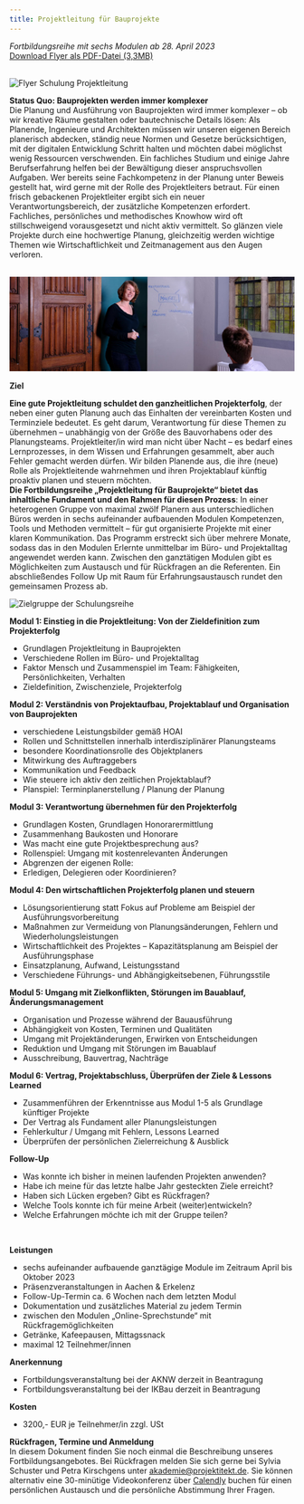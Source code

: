 ```yaml
---
title: Projektleitung für Bauprojekte
---
```


*Fortbildungsreihe mit sechs Modulen ab 28. April 2023*<br>
[Download Flyer als PDF-Datei (3,3MB)](/contents/2023_Fortbildung-Projektleitung_V1.pdf)<br>

<br>![Flyer Schulung Projektleitung](/projektleitung_1.png)<br>

**Status Quo: Bauprojekten werden immer komplexer**<br>
Die Planung und Ausführung von Bauprojekten wird immer komplexer – ob wir kreative Räume gestalten oder bautechnische 
Details lösen: Als Planende, Ingenieure und Architekten müssen wir unseren eigenen Bereich planerisch abdecken, ständig 
neue Normen und Gesetze berücksichtigen, mit der digitalen Entwicklung Schritt halten und möchten dabei möglichst wenig 
Ressourcen verschwenden.
Ein fachliches Studium und einige Jahre Berufserfahrung helfen bei der Bewältigung dieser anspruchsvollen Aufgaben. Wer 
bereits seine Fachkompetenz in der Planung unter Beweis gestellt hat, wird gerne mit der Rolle des Projektleiters betraut. Für 
einen frisch gebackenen Projektleiter ergibt sich ein neuer Verantwortungsbereich, der zusätzliche Kompetenzen erfordert. 
Fachliches, persönliches und methodisches Knowhow wird oft stillschweigend vorausgesetzt und nicht aktiv vermittelt. So 
glänzen viele Projekte durch eine hochwertige Planung, gleichzeitig werden wichtige Themen wie Wirtschaftlichkeit und 
Zeitmanagement aus den Augen verloren.

<br>![Moderation S. Schuster](/contents/projektitekt_workshop.jpg)<br>

**Ziel**

**Eine gute Projektleitung schuldet den ganzheitlichen Projekterfolg**, der neben einer guten Planung auch das Einhalten der vereinbarten Kosten und Terminziele bedeutet. Es geht darum, Verantwortung für diese 
Themen zu übernehmen – unabhängig von der Größe des Bauvorhabens oder des Planungsteams. Projektleiter/in wird man nicht über Nacht – es bedarf eines Lernprozesses, in dem Wissen und Erfahrungen gesammelt, aber auch Fehler gemacht werden dürfen.
Wir bilden Planende aus, die ihre (neue) Rolle als Projektleitende wahrnehmen und ihren Projektablauf künftig proaktiv planen und steuern möchten.<br>
**Die Fortbildungsreihe „Projektleitung für Bauprojekte“ bietet das inhaltliche Fundament und den Rahmen für diesen Prozess**: In einer heterogenen Gruppe von maximal zwölf Planern aus unterschiedlichen Büros werden in sechs aufeinander aufbauenden Modulen Kompetenzen, Tools und Methoden vermittelt – für gut organisierte Projekte mit einer klaren Kommunikation.
Das Programm erstreckt sich über mehrere Monate, sodass das in den Modulen Erlernte unmittelbar im Büro- und Projektalltag angewendet werden kann. Zwischen den ganztätigen Modulen gibt es Möglichkeiten zum Austausch und für Rückfragen an die Referenten. Ein abschließendes Follow Up mit Raum für Erfahrungsaustausch rundet den gemeinsamen Prozess ab.


![Zielgruppe der Schulungsreihe](/zielgruppe_schulung.png)

**Modul 1: Einstieg in die Projektleitung: Von der Zieldefinition zum Projekterfolg**
- Grundlagen Projektleitung in Bauprojekten
- Verschiedene Rollen im Büro- und Projektalltag
- Faktor Mensch und Zusammenspiel im Team: Fähigkeiten, Persönlichkeiten, Verhalten
- Zieldefinition, Zwischenziele, Projekterfolg

**Modul 2: Verständnis von Projektaufbau, Projektablauf und Organisation von Bauprojekten**
- verschiedene Leistungsbilder gemäß HOAI
- Rollen und Schnittstellen innerhalb interdisziplinärer Planungsteams
- besondere Koordinationsrolle des Objektplaners
- Mitwirkung des Auftraggebers
- Kommunikation und Feedback
- Wie steuere ich aktiv den zeitlichen Projektablauf?
- Planspiel: Terminplanerstellung / Planung der Planung

**Modul 3: Verantwortung übernehmen für den Projekterfolg**
- Grundlagen Kosten, Grundlagen Honorarermittlung
- Zusammenhang Baukosten und Honorare
- Was macht eine gute Projektbesprechung aus?
- Rollenspiel: Umgang mit kostenrelevanten Änderungen
- Abgrenzen der eigenen Rolle:
- Erledigen, Delegieren oder Koordinieren?

**Modul 4: Den wirtschaftlichen Projekterfolg planen und steuern**
- Lösungsorientierung statt Fokus auf Probleme am Beispiel der Ausführungsvorbereitung
- Maßnahmen zur Vermeidung von Planungsänderungen, Fehlern und Wiederholungsleistungen
- Wirtschaftlichkeit des Projektes – Kapazitätsplanung am Beispiel der Ausführungsphase
- Einsatzplanung, Aufwand, Leistungsstand
- Verschiedene Führungs- und Abhängigkeitsebenen, Führungsstile

**Modul 5: Umgang mit Zielkonflikten, Störungen im Bauablauf, Änderungsmanagement**
- Organisation und Prozesse während der Bauausführung
- Abhängigkeit von Kosten, Terminen und Qualitäten
- Umgang mit Projektänderungen, Erwirken von Entscheidungen 
- Reduktion und Umgang mit Störungen im Bauablauf
- Ausschreibung, Bauvertrag, Nachträge

**Modul 6: Vertrag, Projektabschluss, Überprüfen der Ziele & Lessons Learned**
- Zusammenführen der Erkenntnisse aus Modul 1-5 als Grundlage künftiger Projekte
- Der Vertrag als Fundament aller Planungsleistungen
- Fehlerkultur / Umgang mit Fehlern, Lessons Learned
- Überprüfen der persönlichen Zielerreichung & Ausblick

**Follow-Up**
- Was konnte ich bisher in meinen laufenden Projekten anwenden?
- Habe ich meine für das letzte halbe Jahr gesteckten Ziele erreicht?
- Haben sich Lücken ergeben? Gibt es Rückfragen?
- Welche Tools konnte ich für meine Arbeit (weiter)entwickeln? 
- Welche Erfahrungen möchte ich mit der Gruppe teilen?

<br>

**Leistungen**<br>
- sechs aufeinander aufbauende ganztägige Module im Zeitraum April bis Oktober 2023
- Präsenzveranstaltungen in Aachen & Erkelenz
- Follow-Up-Termin ca. 6 Wochen nach dem letzten Modul
- Dokumentation und zusätzliches Material zu jedem Termin
- zwischen den Modulen „Online-Sprechstunde“ mit Rückfragemöglichkeiten
- Getränke, Kafeepausen, Mittagssnack
- maximal 12 Teilnehmer/innen

**Anerkennung**

- Fortbildungsveranstaltung bei der AKNW derzeit in Beantragung
- Fortbildungsveranstaltung bei der IKBau derzeit in Beantragung

**Kosten**
- 3200,- EUR je Teilnehmer/in zzgl. USt

**Rückfragen, Termine und Anmeldung**<br>
In diesem Dokument finden Sie noch einmal die Beschreibung unseres Fortbildungsangebotes. Bei Rückfragen melden Sie sich gerne bei Sylvia Schuster und Petra Kirschgens unter [akademie@projektitekt.de](mailto:akademie@projektitekt.de). Sie können alternativ eine 30-minütige Videokonferenz über [Calendly](https://calendly.com/projektitekt) buchen für einen persönlichen Austausch und die persönliche Abstimmung Ihrer Fragen.

